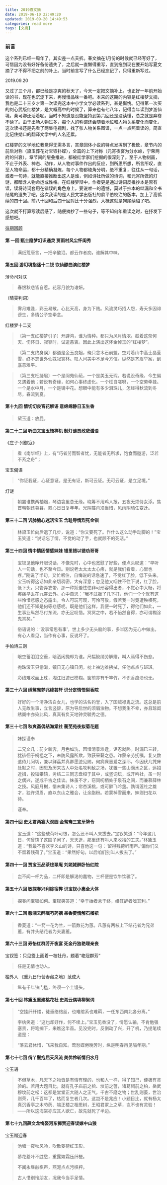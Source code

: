 ```yaml
---
title: 2019春文摘
date: 2019-06-10 22:49:20
updated: 2019-09-20 14:49:53
categories: read more
tags: [文摘]
---
```


### 前言

这个系列已经一周年了，其实差一点夭折。春文摘在1月份的时候就已经写好了，可惜因为没有好好备份遗失了，之后就一直懒得重写，直到拖到现在要开始写夏文摘了才不得不把之前的补上。当时前言写了什么已经忘记了，只得重新写过。

<!--more-->

2019.09.20

又过了三个月，都已经是凉爽的秋天了，今天一定把文摘补上。也正好一年前开始读的书，现在也沉淀下来，再慢慢品味一番吧。本来的这期的内容是红楼梦文摘，我也是二十三岁才第一次读完这本中小学文学必读系列，甚是惭愧。记得第一次买的刘心武版红楼梦，是大概高中的时候了，算来也有七八年，记得当年读到梦游仙境，秦可卿还活着呢。当时不知道是没能坚持到第六回还是没读懂，总之就是弃卷不读了。由于出场人物过多，每个人的称谓还会随着地位和人物关系变化而变化，这次读书还是先看了两集电视剧，找了张人物关系图谱，一点一点照着读的，简直比记住拗口的翻译文学中的人名还累。

红楼梦的文学地位我觉得无需多言，其章回体小说的特点发挥到了极致，章节内的前后对称（黛玉葬花对宝钗扑蝶），全篇的上下对称（元宵夜宴为分水岭，宁荣两府的兴衰），章节间的层叠推进，都被红学家们挖掘的很深刻了。至于人物刻画，不止于外表、神态、动作，从人物对事件作出的反应，到所思所想，所言所叹，直至人物命运，都十分精确凝炼，每个人物都棱角分明，绝不重复，往往从一句话，或者一句诗，就能直接推断出这人是谁，例如诗社所做的诗词，和元宵所做的灯谜，都暗含人物命运或性格。在红楼梦辩中，作者更是通过诗词反推抄本是否有误，误将诗词套用在错误的角色身上。要说唯一的遗憾，莫过于抄本的纰漏和全书结尾的遗失了吧。这次我读的是人民文学出版社的俞平伯校注的版本，加上了高鹗续的四十回。前八十回和后四十回对比十分强烈，大概这就是狗尾续貂了吧。

这次就不打算写读后感了，随便摘抄了一些句子，等不知何年重读之时，在抒发下感想吧。

[往期回顾](/tags/文摘/) 



#### 第 一回 甄士隐梦幻识通灵 贾雨村风尘怀闺秀

> 满纸荒唐言，一把辛酸泪。都云作者痴，谁解其中味。

#### 第五回 游幻境指迷十二钗 饮仙醪曲演红楼梦  

薄命司对联

> 春恨秋悲皆自惹。花容月貌为谁妍。

（晴雯判词）

> 霁月难逢，彩云易散。心比天高，身为下贱。风流灵巧招人怨，寿夭多因诽谤生，多情公子空牵念。

红楼梦十二支

> 〔第一支红楼梦引子〕开辟鸿，谁为情种。都只为风月情浓。趁着这奈何天、伤怀日、寂寥时，试遣愚衷。因此上演出这怀金悼玉的“红楼梦”。

> 〔第二支终身误〕都道是金玉良姻，俺只念木石前盟。空对着山中高士晶莹雪，终不忘世外仙姝寂寞林。叹人间美中不足今方信。纵然是齐眉举案，到底意难平。

> 〔第三支枉凝眉〕一个是阆苑仙葩，一个是美玉无瑕。若说没奇缘，今生偏又遇着他；若说有奇缘，如何心事终虚化。一个枉自嗟呀，一个空劳牵挂。一个是水中月，一个是镜中花。想眼中能有多少泪珠儿，怎经得秋流到冬尽，春流到夏。

#### 第十九回 情切切良宵花解语 意绵绵静日玉生香

> 黛玉道：放屁。

#### 第二十二回 听曲文宝玉悟禅机 制灯谜贾政悲谶语

《庄子·列御寇》

> 看《南华经》上，有“巧者劳而智者忧，无能者无所求，饱食而遨游，泛若不系之舟”；

宝玉偈语

> “你证我证，心证意证。是无有证，斯可云证。无可云证，是立足境。”

灯谜

> 朝罢谁携两袖烟，琴边衾里总无缘。晓筹不用鸡人报，五夜无烦侍女添。焦首朝朝还暮暮，煎心日日复年年。光阴荏苒须当惜，风雨阴晴任变迁。

#### 第三十二回 诉肺腑心迷活宝玉 含耻辱情烈死金钏

> 林黛玉忙向后退了几步，说道：“你又要死了。作什么这么动手动脚的！”宝玉笑道：“说话忘了情，不觉的动了手，也就顾不的死活。”

#### 第三十四回 情中情因情感妹妹 错里错以错劝哥哥

> 宝钗见他睁开眼说话，不像先时，心中也宽慰了好些，便点头叹道：“早听人一句话，也不至今日。别说老太太太太心疼，就是我们看着，心里也疼。”刚说了半句，又忙咽住，自悔说的话急速了，不觉红了脸，低下头来。宝玉听得这话如此亲切稠密，大有深意；忽见他又咽住不往下说，红了脸，低下头，只管弄衣带，那一种娇羞怯怯非可形容得出者，不觉心中大畅，将疼痛早丢在九霄云外。心中自思：“我不过捱了几下打，他们一个个就有这些怜惜悲感之态露出，令人可玩可观，可怜可敬。假若我一时竟遭殃横死，他们还不知是何等悲感呢。既是他们这样，我便一时死了，得他们如此，一生事业纵然尽付东流，亦无足叹惜。冥冥之中，若不怡然自得，亦可谓糊涂鬼祟矣。”

> 俗语说的：‘没事常思有事’，世上多少无头脑的事，多半因为无心中做出，有心人看见，当作有心事，反说坏了。

手帕诗三则

> 眼空蓄泪泪空垂，暗洒闲抛却为谁。尺幅鲛绡劳解赠，叫人焉得不伤悲。
>
> 抛珠滚玉只偷潸，镇日无心镇日闲。枕上袖边难拂拭，任他点点与斑斑。
>
> 彩线难收面上珠，湘江旧迹已模糊。窗前亦有千竿竹，不识香痕渍也无。

#### 第三十六回 绣鸳鸯梦兆绛芸轩 识分定情悟梨香院

> 好好的一个清净洁白女儿，也学的沽名钓誉，入了国贼禄鬼之流。这总是前人无故生事，立言竖辞，原为导后世的须眉浊物。不想我生不幸，亦且琼闺绣阁中亦染此风，真真有负天地钟灵毓秀之德。

#### 第三十七回 秋爽斋偶结海棠社 蘅芜苑夜拟菊花题

> 妹探谨奉
>
> 二兄文几：前夕新霁，月色如洗，因惜清景难逢，讵忍就卧。时漏已三转，犹徘徊于桐槛之下，未防风露所欺，致获采薪之患。昨蒙亲劳抚嘱，复又数遣侍儿问切，兼以鲜荔并真卿墨迹见赐，何痌瘝惠爱之深耶。今因伏几凭床处默之时，因思及历来古人中处名攻利敌之场，犹置一些山滴水之区，远招近揖，投辖攀辕，务结二三同志盘桓于其中，或竖词坛，或开吟社，虽一时之偶兴，遂成千古之佳谈。妹虽不才，窃同叨栖处于泉石之间，而兼慕薛林之技。风庭月榭，惜未集诗人；帘杏溪桃，或可醉飞吟盏。孰谓莲社之雄才，独许须眉，直以东山之雅会，让余脂粉。若蒙棹雪而来，妹则扫花以待。
>
> 谨奉。

#### 第四十回 史太君两宴大观园 金鸳鸯三宣牙牌令

> 宝玉道：“这些破荷叶可恨，怎么还不叫人来拔去。”宝钗笑道：“今年这几日，何曾饶了这园子闲了，天天逛，那里还有叫人来收拾的工夫。”林黛玉道：“我最不喜欢李义山的诗，只喜他这一句：‘留得残荷听雨声。’偏你们又不留着残荷了。”宝玉道：“果然好句。以后咱们别叫人拔去了。”

#### 第四十一回 贾宝玉品茶栊翠庵 刘姥姥醉卧怡红院
> 岂不闻一杯为品，二杯即是解渴的蠢物，三杯便是饮牛饮骡了。

#### 第五十六回 敏探春兴利除宿弊 识宝钗小惠全大体

> 探春问宝钗如何。宝钗笑答道：“幸于始者怠于终，缮其辞者嗜其利。”

#### 第六十二回 憨湘云醉眠芍药裀 呆香菱情解石榴裙

> 香菱道：“一箭一花为兰，一箭数花为蕙。凡蕙有两枝上下结花者为兄弟蕙，有并头结花者为夫妻蕙。

#### 第六十三回 寿怡红群芳开夜宴 死金丹独艳理亲丧

宝钗签：只见签上画着一枝牡丹，题着“艳冠群芳”

> 任是无情也动人。

槛外人 《重九日行营寿藏之地》范成大

> 纵有千年铁门槛，终须一个土馒头。

#### 第七十回 林黛玉重建桃花社 史湘云偶填柳絮词

> “空挂纤纤缕，徒垂络络丝，也难绾系也难羁，一任东西南北各分离。”
>
> 李纨笑道：“这也却好作，何不续上。”宝玉见香没了，情愿认输，不肯勉强塞责，将笔搁下，来瞧这半首。见没完时，反倒动了兴，开了机，乃提笔续道是：
>
> “落去君休惜，飞来我自知。莺愁蝶倦晚芳时，纵是明春再见隔年期。”

#### 第七十七回 俏丫鬟抱屈夭风流 美优伶斩情归水月
宝玉语

> 不但草木，凡天下之物皆是有情有理的，也和人一样，得了知己，便极有灵验的。若用大题目比，就有孔子庙前之桧、坟前之蓍，诸葛祠前之柏，岳武穆坟前之松：这都是堂堂正大随人之正气，千古不磨之物；世乱则萎，世治则荣，几千百年了，枯而复生者几次。这岂不是兆应！小题目比，就有杨太真沉香亭之木芍药、端正楼之相思树，王昭君冢上之草，岂不也有灵验！——所以这海棠亦应其人欲亡，故先就死了半边。

#### 第七十九回薛文龙悔娶河东狮贾迎春误嫁中山狼

宝玉赠迎春

> 池塘一夜秋风冷，吹散芰荷红玉影。
>
> 蓼花菱叶不胜愁，重露繁霜压纤梗。
>
> 不闻永昼敲棋声，燕泥点点污棋枰。
>
> 古人惜别怜朋友，况我今当手足情。